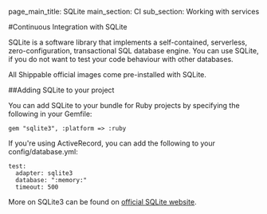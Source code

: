 page_main_title: SQLite
main_section: CI
sub_section: Working with services

#Continuous Integration with SQLite

SQLite is a software library that implements a self-contained, serverless, zero-configuration, transactional SQL database engine. You can use SQLite, if you do not want to test your code behaviour with other databases.

All Shippable official images come pre-installed with SQLite.

##Adding SQLite to your project

You can add SQLite to your bundle for Ruby projects by specifying the following in your Gemfile:

```
gem "sqlite3", :platform => :ruby
```

If you're using ActiveRecord, you can add the following to your config/database.yml:

```
test:
  adapter: sqlite3
  database: ":memory:"
  timeout: 500
```
More on SQLite3 can be found on [official SQLite website](https://www.sqlite.org/).
